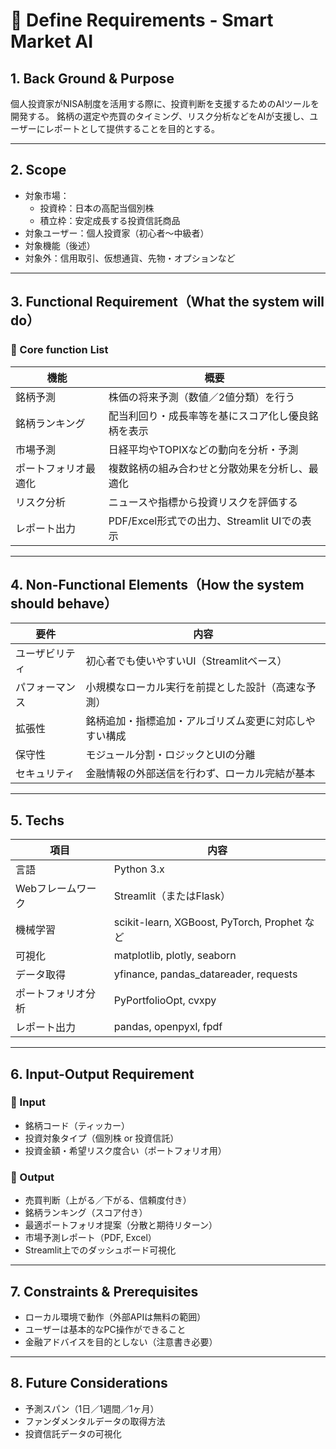 # 📄 Define Requirements - Smart Market AI

## 1. Back Ground & Purpose

個人投資家がNISA制度を活用する際に、投資判断を支援するためのAIツールを開発する。
銘柄の選定や売買のタイミング、リスク分析などをAIが支援し、ユーザーにレポートとして提供することを目的とする。

---

## 2. Scope

- 対象市場：
  - 投資枠：日本の高配当個別株
  - 積立枠：安定成長する投資信託商品
- 対象ユーザー：個人投資家（初心者〜中級者）
- 対象機能（後述）
- 対象外：信用取引、仮想通貨、先物・オプションなど

---

## 3. Functional Requirement（What the system will do）

### 🔹 Core function List

| 機能 | 概要 |
|------|------|
| 銘柄予測 | 株価の将来予測（数値／2値分類）を行う |
| 銘柄ランキング | 配当利回り・成長率等を基にスコア化し優良銘柄を表示 |
| 市場予測 | 日経平均やTOPIXなどの動向を分析・予測 |
| ポートフォリオ最適化 | 複数銘柄の組み合わせと分散効果を分析し、最適化 |
| リスク分析 | ニュースや指標から投資リスクを評価する |
| レポート出力 | PDF/Excel形式での出力、Streamlit UIでの表示 |

---

## 4. Non-Functional Elements（How the system should behave）

| 要件 | 内容 |
|------|------|
| ユーザビリティ | 初心者でも使いやすいUI（Streamlitベース） |
| パフォーマンス | 小規模なローカル実行を前提とした設計（高速な予測） |
| 拡張性 | 銘柄追加・指標追加・アルゴリズム変更に対応しやすい構成 |
| 保守性 | モジュール分割・ロジックとUIの分離 |
| セキュリティ | 金融情報の外部送信を行わず、ローカル完結が基本 |

---

## 5. Techs

| 項目 | 内容 |
|------|------|
| 言語 | Python 3.x |
| Webフレームワーク | Streamlit（またはFlask） |
| 機械学習 | scikit-learn, XGBoost, PyTorch, Prophet など |
| 可視化 | matplotlib, plotly, seaborn |
| データ取得 | yfinance, pandas_datareader, requests |
| ポートフォリオ分析 | PyPortfolioOpt, cvxpy |
| レポート出力 | pandas, openpyxl, fpdf |

---

## 6. Input-Output Requirement

### 🔽 Input

- 銘柄コード（ティッカー）
- 投資対象タイプ（個別株 or 投資信託）
- 投資金額・希望リスク度合い（ポートフォリオ用）

### 🔼 Output

- 売買判断（上がる／下がる、信頼度付き）
- 銘柄ランキング（スコア付き）
- 最適ポートフォリオ提案（分散と期待リターン）
- 市場予測レポート（PDF, Excel）
- Streamlit上でのダッシュボード可視化

---

## 7. Constraints & Prerequisites

- ローカル環境で動作（外部APIは無料の範囲）
- ユーザーは基本的なPC操作ができること
- 金融アドバイスを目的としない（注意書き必要）

---

## 8. Future Considerations

- 予測スパン（1日／1週間／1ヶ月）
- ファンダメンタルデータの取得方法
- 投資信託データの可視化